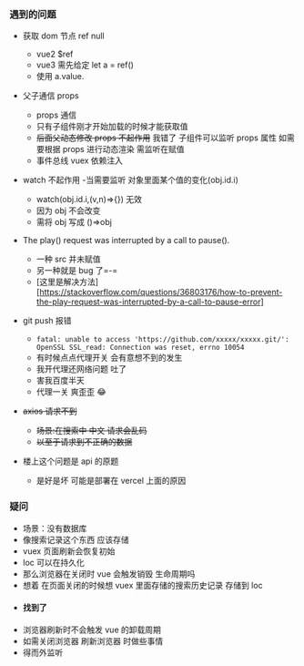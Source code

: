 <!--
 * @Author: SunBOY
 * @Date: 2022-10-24 22:11:38
 * @LastEditors: SunBOY
 * @LastEditTime: 2022-11-17 03:03:48
 * @FilePath: \难点.md
 * @Description:
 * Copyright 2022 OBKoro1, All Rights Reserved.
 * 2022-10-24 22:11:38
-->

### 遇到的问题

- 获取 dom 节点 ref null
  - vue2 $ref
  - vue3 需先给定 let a = ref()
  - 使用 a.value.
- 父子通信 props
  - props 通信
  - 只有子组件刚才开始加载的时候才能获取值
  - ~~后面父动态修改 props 不起作用~~ 我错了 子组件可以监听 props 属性 如需要根据 props 进行动态渲染 需监听在赋值
  - 事件总线 vuex 依赖注入
- watch 不起作用 -当需要监听 对象里面某个值的变化(obj.id.i)
  - watch(obj.id.i,(v,n)=>{}) 无效
  - 因为 obj 不会改变
  - 需将 obj 写成 ()=>obj
- The play() request was interrupted by a call to pause().
  - 一种 src 并未赋值
  - 另一种就是 bug 了=-=
  - [这里是解决方法][https://stackoverflow.com/questions/36803176/how-to-prevent-the-play-request-was-interrupted-by-a-call-to-pause-error]
- git push 报错

  - `fatal: unable to access 'https://github.com/xxxxx/xxxxx.git/': OpenSSL SSL_read: Connection was reset, errno 10054`
  - 有时候点点代理开关 会有意想不到的发生
  - 我开代理还网络问题 吐了
  - 害我百度半天
  - 代理一关 爽歪歪 :joy:

- ~~axios 请求不到~~

  - ~~场景:在搜索中 中文 请求会乱码~~
  - ~~以至于请求到不正确的数据~~

- 楼上这个问题是 api 的原题
  - 是好是坏 可能是部署在 vercel 上面的原因

### 疑问

- 场景：没有数据库
- 像搜索记录这个东西 应该存储
- vuex 页面刷新会恢复初始
- loc 可以在持久化
- 那么浏览器在关闭时 vue 会触发销毁 生命周期吗
- 想着 在页面关闭的时候想 vuex 里面存储的搜索历史记录 存储到 loc
- #### 找到了
- 浏览器刷新时不会触发 vue 的卸载周期
- 如需关闭浏览器 刷新浏览器 时做些事情
- 得而外监听
